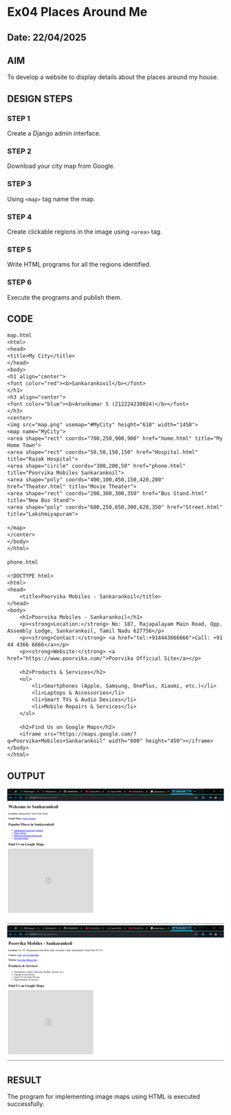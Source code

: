 # Ex04 Places Around Me
## Date: 22/04/2025

## AIM
To develop a website to display details about the places around my house.

## DESIGN STEPS

### STEP 1
Create a Django admin interface.

### STEP 2
Download your city map from Google.

### STEP 3
Using ```<map>``` tag name the map.

### STEP 4
Create clickable regions in the image using ```<area>``` tag.

### STEP 5
Write HTML programs for all the regions identified.

### STEP 6
Execute the programs and publish them.

## CODE
```
map.html
<html>
<head>
<title>My City</title>
</head>
<body>
<h1 align="center">
<font color="red"><b>Sankarankovil</b></font>   
</h1>  
<h3 align="center">
<font color="blue"><b>Arunkumar S (212224230024)</b></font>    
</h3> 
<center>
<img src="map.png" usemap="#MyCity" height="610" width="1450">
<map name="MyCity">
<area shape="rect" coords="700,250,900,900" href="home.html" title="My Home Town">
<area shape="rect" coords="50,50,150,150" href="Hospital.html" title="Razak Hospital">
<area shape="circle" coords="300,200,50" href="phone.html" title="Poorvika Mobiles Sankarankoil">
<area shape="poly" coords="400,100,450,150,420,200" href="Theater.html" title="Movie Theater">
<area shape="rect" coords="200,300,300,350" href="Bus Stand.html" title="New Bus Stand">
<area shape="poly" coords="600,250,650,300,620,350" href="Street.html" title="Lakshmiyapuram">

</map>    
</center> 
</body>
</html>

phone.html

<!DOCTYPE html>
<html>
<head>
    <title>Poorvika Mobiles - Sankarankoil</title>
</head>
<body>
    <h1>Poorvika Mobiles - Sankarankoil</h1>
    <p><strong>Location:</strong> No: 187, Rajapalayam Main Road, Opp. Assembly Lodge, Sankarankoil, Tamil Nadu 627756</p>
    <p><strong>Contact:</strong> <a href="tel:+914443666666">Call: +91 44 4366 6666</a></p>
    <p><strong>Website:</strong> <a href="https://www.poorvika.com/">Poorvika Official Site</a></p>

    <h2>Products & Services</h2>
    <ul>
        <li>Smartphones (Apple, Samsung, OnePlus, Xiaomi, etc.)</li>
        <li>Laptops & Accessories</li>
        <li>Smart TVs & Audio Devices</li>
        <li>Mobile Repairs & Services</li>
    </ul>

    <h2>Find Us on Google Maps</h2>
    <iframe src="https://maps.google.com/?q=Poorvika+Mobiles+Sankarankoil" width="600" height="450"></iframe>
</body>
</html>
```


## OUTPUT
![alt text](<Screenshot 2025-04-22 120411.png>)
![alt text](<Screenshot 2025-04-22 120432.png>)





## RESULT
The program for implementing image maps using HTML is executed successfully.
